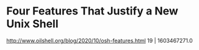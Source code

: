 # Four Features That Justify a New Unix Shell
http://www.oilshell.org/blog/2020/10/osh-features.html
19 | 1603467271.0

